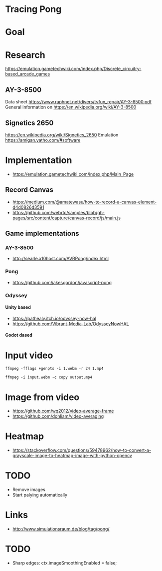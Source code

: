 # Tracing Pong

# Goal

# Research

https://emulation.gametechwiki.com/index.php/Discrete_circuitry-based_arcade_games

## AY-3-8500

Data sheet https://www.raphnet.net/divers/tvfun_repair/AY-3-8500.pdf
General information on https://en.wikipedia.org/wiki/AY-3-8500

## Signetics 2650

https://en.wikipedia.org/wiki/Signetics_2650
Emulation https://amigan.yatho.com/#software

# Implementation

- https://emulation.gametechwiki.com/index.php/Main_Page

## Record Canvas

- https://medium.com/@amatewasu/how-to-record-a-canvas-element-d4d0826d3591
- https://github.com/webrtc/samples/blob/gh-pages/src/content/capture/canvas-record/js/main.js

## Game implementations

### AY-3-8500

- http://searle.x10host.com/AVRPong/index.html

### Pong

- https://github.com/jakesgordon/javascript-pong

### Odyssey

#### Unity based

- https://pathealy.itch.io/odyssey-now-hal
- https://github.com/Vibrant-Media-Lab/OdysseyNowHAL

#### Godot dased

# Input video

```
ffmpeg -fflags +genpts -i 1.webm -r 24 1.mp4
```

```
ffmpeg -i input.webm -c copy output.mp4
```

# Image from video

- https://github.com/wq2012/video-average-frame
- https://github.com/dohliam/video-averaging

# Heatmap

- https://stackoverflow.com/questions/59478962/how-to-convert-a-grayscale-image-to-heatmap-image-with-python-opencv

# TODO

- Remove images
- Start palying automatically

# Links

- http://www.simulationsraum.de/blog/tag/pong/

# TODO

- Sharp edges: ctx.imageSmoothingEnabled = false;
